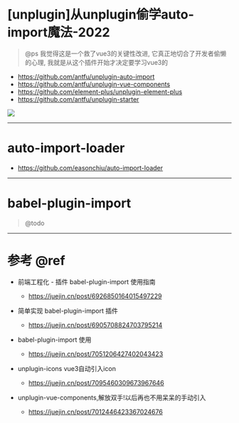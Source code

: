 # [unplugin]从unplugin偷学auto-import魔法-2022

> @ps 我觉得这是一个救了vue3的关键性改进, 它真正地切合了开发者偷懒的心理, 我就是从这个插件开始才决定要学习vue3的

- https://github.com/antfu/unplugin-auto-import
- https://github.com/antfu/unplugin-vue-components
- https://github.com/element-plus/unplugin-element-plus
- https://github.com/antfu/unplugin-starter

![](https://luo0412.oss-cn-hangzhou.aliyuncs.com/1656006236292-t5r5kciWxpdh-image.png)

---

# auto-import-loader

- https://github.com/easonchiu/auto-import-loader

---

# babel-plugin-import

> @todo

---

# 参考 @ref

- 前端工程化 - 插件 babel-plugin-import 使用指南
    - https://juejin.cn/post/6926850164015497229

- 简单实现 babel-plugin-import 插件
    - https://juejin.cn/post/6905708824703795214

- babel-plugin-import 使用
    - https://juejin.cn/post/7051206427402043423

- unplugin-icons vue3自动引入icon
    - https://juejin.cn/post/7095460309673967646

- unplugin-vue-components,解放双手!以后再也不用呆呆的手动引入
    - https://juejin.cn/post/7012446423367024676